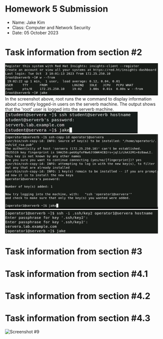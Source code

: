 # **Homework 5 Submission**

- Name: Jake Kim
- Class: Computer and Network Security
- Date: 05 October 2023

# Task information from section #2  
![Screenshot #9](Screenshots/Redhat10.2.6.png)
In the screenshot above, root runs the w command to display information about currently logged-in users on the serverb machine. The output shows that the 'root' user is logged into the serverb machine.
![Screenshot #9](Screenshots/Redhat10.2.12.png)
![Screenshot #9](Screenshots/Redhat10.4.4.png)
![Screenshot #9](Screenshots/Redhat10.4.9.png)

# Task information from section #3 


# Task information from section #4.1


# Task information from section #4.2


# Task information from section #4.3

![Screenshot #9](Screenshots/4.3.04.PNG)





